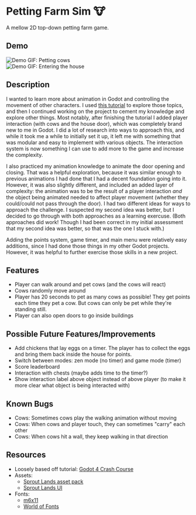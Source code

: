 # Petting Farm Sim 🐮

A mellow 2D top-down petting farm game.

## Demo
![Demo GIF: Petting cows](https://github.com/user-attachments/assets/3c5955d8-9346-4c5a-ac58-86a0d0896b0c)  
![Demo GIF: Entering the house](https://github.com/user-attachments/assets/e78084cb-2660-45d1-a92f-fcff55408dd1)  


## Description

I wanted to learn more about animation in Godot and controlling the movement of other characters. I used [this tutorial](https://www.youtube.com/watch?v=Luf2Kr5s3BM) to explore those topics, and then I continued working on the project to cement my knowledge and explore other things. Most notably, after finishing the tutorial I added player interaction (with cows and the house door), which was completely brand new to me in Godot. I did a lot of research into ways to approach this, and while it took me a while to initially set it up, it left me with something that was modular and easy to implement with various objects. The interaction system is now something I can use to add more to the game and increase the complexity.

I also practiced my animation knowledge to animate the door opening and closing. That was a helpful exploration, because it was similar enough to previous animations I had done that I had a decent foundation going into it. However, it was also slightly different, and included an added layer of complexity: the animation was to be the result of a player interaction *and* the object being animated needed to affect player movement (whether they could/could not pass through the door). I had two different ideas for ways to approach the challenge. I suspected my second idea was better, but I decided to go through with both approaches as a learning exercuse. (Both approaches did work! Though I had been correct in my initial assessment that my second idea was better, so that was the one I stuck with.)

Adding the points system, game timer, and main menu were relatively easy additions, since I had done those things in my other Godot projects. However, it was helpful to further exercise those skills in a new project.


## Features

- Player can walk around and pet cows (and the cows will react)
- Cows randomly move around
- Player has 20 seconds to pet as many cows as possible! They get points each time they pet a cow. But cows can only be pet while they're standing still.
- Player can also open doors to go inside buildings

## Possible Future Features/Improvements
- Add chickens that lay eggs on a timer. The player has to collect the eggs and bring them back inside the house for points.
- Switch between modes: zen mode (no timer) and game mode (timer)
- Score leaderboard
- Interaction with chests (maybe adds time to the timer?)
- Show interaction label above object instead of above player (to make it more clear what object is being interacted with)

## Known Bugs
- Cows: Sometimes cows play the walking animation without moving
- Cows: When cows and player touch, they can sometimes "carry" each other
- Cows: When cows hit a wall, they keep walking in that direction

## Resources

- Loosely based off tutorial: [Godot 4 Crash Course](https://www.youtube.com/watch?v=Luf2Kr5s3BM)
- Assets:
  - [Sprout Lands asset pack](https://cupnooble.itch.io/sprout-lands-asset-pack)
  - [Sprout Lands UI](https://cupnooble.itch.io/sprout-lands-ui-pack)
- Fonts:
  - [m6x11](https://managore.itch.io/m6x11)
  - [World of Fonts](https://w.itch.io/world-of-fonts)
